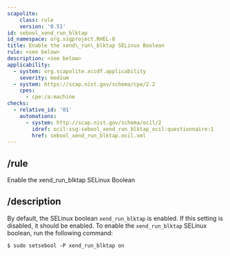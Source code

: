 ```yaml
---
scapolite:
    class: rule
    version: '0.51'
id: sebool_xend_run_blktap
id_namespace: org.ssgproject.RHEL-8
title: Enable the xend\_run\_blktap SELinux Boolean
rule: <see below>
description: <see below>
applicability:
  - system: org.scapolite.xccdf.applicability
    severity: medium
  - system: https://scap.nist.gov/schema/cpe/2.2
    cpes:
      - cpe:/a:machine
checks:
  - relative_id: '01'
    automations:
      - system: http://scap.nist.gov/schema/ocil/2
        idref: ocil:ssg-sebool_xend_run_blktap_ocil:questionnaire:1
        href: sebool_xend_run_blktap.ocil.xml
---
```



## /rule

Enable the xend\_run\_blktap SELinux Boolean

## /description

By
default, the SELinux boolean `xend_run_blktap` is enabled. If this
setting is disabled, it should be enabled. To enable the
`xend_run_blktap` SELinux boolean, run the following command:

``` 
$ sudo setsebool -P xend_run_blktap on
```
